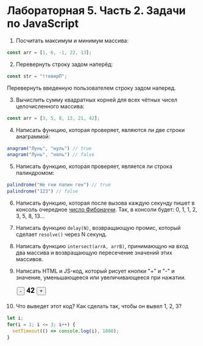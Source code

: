 # Лабораторная 5. Часть 2. Задачи по JavaScript


1. Посчитать максимум и минимум массива:
```js
const arr = [1, 6, -1, 22, 13];
```

2. Перевернуть строку задом наперёд:
```js
const str = "!тевирП";
```

 Перевернуть введенную пользователем строку задом наперед.

3. Вычислить сумму квадратных корней для всех чётных чисел целочисленного массива:
```js
const arr = [3, 5, 8, 13, 21, 42];
```

4. Написать функцию, которая проверяет, являются ли две строки анаграммой:
```js
anagram("Лунь", "нуль") // true
anagram("Лунь", "ноль") // false
```

5. Написать функцию, которая проверяет, является ли строка палиндромом:
```js
palindrome("Не гни папин ген") // true
palindrome("123") // false
```

6. Написать функцию, которая после вызова каждую секунду пишет в консоль очередное [число Фибоначчи](https://ru.wikipedia.org/wiki/%D0%A7%D0%B8%D1%81%D0%BB%D0%B0_%D0%A4%D0%B8%D0%B1%D0%BE%D0%BD%D0%B0%D1%87%D1%87%D0%B8).
   Так, в консоли будет: 0, 1, 1, 2, 3, 5, 8, 13...

7. Написать функцию `delay(N)`, возвращающую промис, который сделает `resolve()` через N секунд.

8. Написать функцию `intersect(arrA, arrB)`, принимающую на вход два массива и возвращающую пересечение значений этих массивов.

9. Написать HTML и JS-код, который рисует кнопки "+" и "-" и значение, уменьшающееся или увеличивающееся при нажатии.

   ![counter](assets/js/counter.png)

11. Что выведет этот код? Как сделать так, чтобы он вывел 1, 2, 3?
```js
let i;
for(i = 1; i <= 3; i++) {
  setTimeout(() => console.log(i), 1000);
}
```